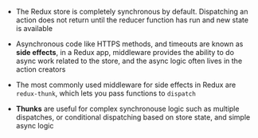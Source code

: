 - The Redux store is completely synchronous by default. Dispatching an action does not return until the reducer function has run and new state is available

- Asynchronous code like HTTPS methods, and timeouts are known as **side effects**, in a Redux app, middleware provides the ability to do async work related to the store, and the async logic often lives in the action creators

- The most commonly used middleware for side effects in Redux are `redux-thunk`, which lets you pass functions to `dispatch`

- **Thunks** are useful for complex synchronouse logic such as multiple dispatches, or conditional dispatching based on store state, and simple async logic
